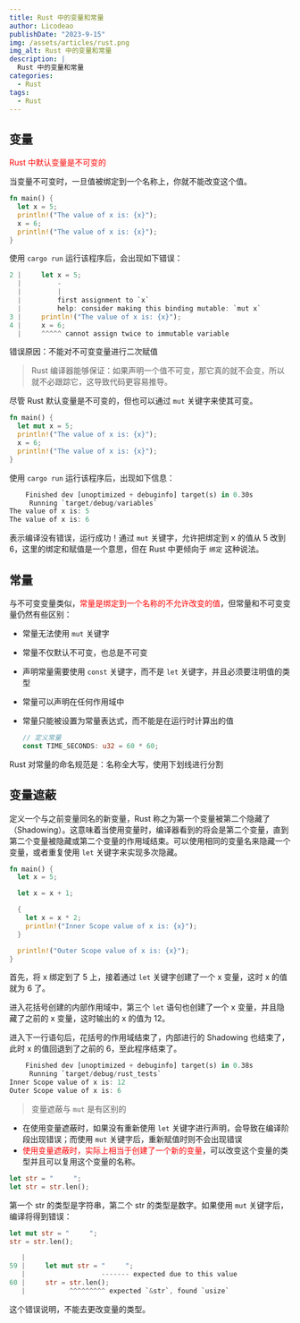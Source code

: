 ```yaml
---
title: Rust 中的变量和常量
author: Licodeao
publishDate: "2023-9-15"
img: /assets/articles/rust.png
img_alt: Rust 中的变量和常量
description: |
  Rust 中的变量和常量
categories:
  - Rust
tags:
  - Rust
---
```


## 变量

<font color="red">Rust 中默认变量是不可变的</font>

当变量不可变时，一旦值被绑定到一个名称上，你就不能改变这个值。

```rust
fn main() {
  let x = 5;
  println!("The value of x is: {x}");
  x = 6;
  println!("The value of x is: {x}");
}
```

使用 `cargo run` 运行该程序后，会出现如下错误：

```rust
2 |     let x = 5;
  |         -
  |         |
  |         first assignment to `x`
  |         help: consider making this binding mutable: `mut x`
3 |     println!("The value of x is: {x}");
4 |     x = 6;
  |     ^^^^^ cannot assign twice to immutable variable
```

错误原因：不能对不可变变量进行二次赋值

> Rust 编译器能够保证：如果声明一个值不可变，那它真的就不会变，所以就不必跟踪它，这导致代码更容易推导。

尽管 Rust 默认变量是不可变的，但也可以通过 `mut` 关键字来使其可变。

```rust
fn main() {
  let mut x = 5;
  println!("The value of x is: {x}");
  x = 6;
  println!("The value of x is: {x}");
}
```

使用 `cargo run` 运行该程序后，出现如下信息：

```rust
    Finished dev [unoptimized + debuginfo] target(s) in 0.30s
     Running `target/debug/variables`
The value of x is: 5
The value of x is: 6
```

表示编译没有错误，运行成功！通过 `mut` 关键字，允许把绑定到 x 的值从 5 改到 6，这里的绑定和赋值是一个意思，但在 Rust 中更倾向于 `绑定` 这种说法。

## 常量

与不可变变量类似，<font color="red">常量是绑定到一个名称的不允许改变的值</font>，但常量和不可变变量仍然有些区别：

- 常量无法使用 `mut` 关键字

- 常量不仅默认不可变，也总是不可变

- 声明常量需要使用 `const` 关键字，而不是 `let` 关键字，并且必须要注明值的类型

- 常量可以声明在任何作用域中

- 常量只能被设置为常量表达式，而不能是在运行时计算出的值

  ```rust
  // 定义常量
  const TIME_SECONDS: u32 = 60 * 60;
  ```

Rust 对常量的命名规范是：名称全大写，使用下划线进行分割

## 变量遮蔽

定义一个与之前变量同名的新变量，Rust 称之为第一个变量被第二个隐藏了（Shadowing）。这意味着当使用变量时，编译器看到的将会是第二个变量，直到第二个变量被隐藏或第二个变量的作用域结束。可以使用相同的变量名来隐藏一个变量，或者重复使用 `let` 关键字来实现多次隐藏。

```rust
fn main() {
  let x = 5;

  let x = x + 1;

  {
    let x = x * 2;
    println!("Inner Scope value of x is: {x}");
  }

  println!("Outer Scope value of x is: {x}");
}
```

首先，将 x 绑定到了 5 上，接着通过 `let` 关键字创建了一个 x 变量，这时 x 的值就为 6 了。

进入花括号创建的内部作用域中，第三个 `let` 语句也创建了一个 x 变量，并且隐藏了之前的 x 变量，这时输出的 x 的值为 12。

进入下一行语句后，花括号的作用域结束了，内部进行的 Shadowing 也结束了，此时 x 的值回退到了之前的 6，至此程序结束了。

```rust
    Finished dev [unoptimized + debuginfo] target(s) in 0.38s
     Running `target/debug/rust_tests`
Inner Scope value of x is: 12
Outer Scope value of x is: 6
```

> 变量遮蔽与 `mut` 是有区别的

- 在使用变量遮蔽时，如果没有重新使用 `let` 关键字进行声明，会导致在编译阶段出现错误；而使用 `mut` 关键字后，重新赋值时则不会出现错误
- <font color="red">使用变量遮蔽时，实际上相当于创建了一个新的变量</font>，可以改变这个变量的类型并且可以复用这个变量的名称。

```rust
let str = "     ";
let str = str.len();
```

第一个 str 的类型是字符串，第二个 str 的类型是数字。如果使用 `mut` 关键字后，编译将得到错误：

```rust
let mut str = "     ";
str = str.len();
```

```rust
   |
59 |     let mut str = "     ";
   |                   ------- expected due to this value
60 |     str = str.len();
   |           ^^^^^^^^^ expected `&str`, found `usize`
```

这个错误说明，不能去更改变量的类型。

